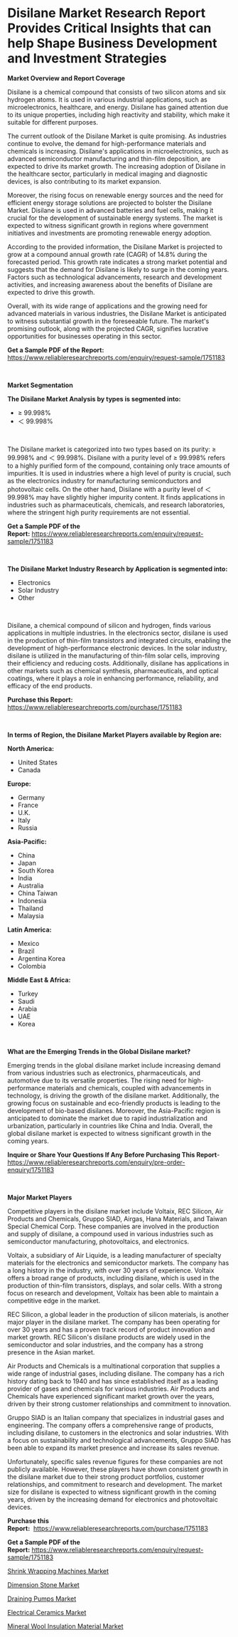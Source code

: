 <p><h1>Disilane Market Research Report Provides Critical Insights that can help Shape Business Development and Investment Strategies</h1></p><p><strong>Market Overview and Report Coverage</strong></p>
<p><p>Disilane is a chemical compound that consists of two silicon atoms and six hydrogen atoms. It is used in various industrial applications, such as microelectronics, healthcare, and energy. Disilane has gained attention due to its unique properties, including high reactivity and stability, which make it suitable for different purposes.</p><p>The current outlook of the Disilane Market is quite promising. As industries continue to evolve, the demand for high-performance materials and chemicals is increasing. Disilane's applications in microelectronics, such as advanced semiconductor manufacturing and thin-film deposition, are expected to drive its market growth. The increasing adoption of Disilane in the healthcare sector, particularly in medical imaging and diagnostic devices, is also contributing to its market expansion.</p><p>Moreover, the rising focus on renewable energy sources and the need for efficient energy storage solutions are projected to bolster the Disilane Market. Disilane is used in advanced batteries and fuel cells, making it crucial for the development of sustainable energy systems. The market is expected to witness significant growth in regions where government initiatives and investments are promoting renewable energy adoption.</p><p>According to the provided information, the Disilane Market is projected to grow at a compound annual growth rate (CAGR) of 14.8% during the forecasted period. This growth rate indicates a strong market potential and suggests that the demand for Disilane is likely to surge in the coming years. Factors such as technological advancements, research and development activities, and increasing awareness about the benefits of Disilane are expected to drive this growth.</p><p>Overall, with its wide range of applications and the growing need for advanced materials in various industries, the Disilane Market is anticipated to witness substantial growth in the foreseeable future. The market's promising outlook, along with the projected CAGR, signifies lucrative opportunities for businesses operating in this sector.</p></p>
<p><strong>Get a Sample PDF of the Report:</strong> <a href="https://www.reliableresearchreports.com/enquiry/request-sample/1751183">https://www.reliableresearchreports.com/enquiry/request-sample/1751183</a></p>
<p>&nbsp;</p>
<p><strong>Market Segmentation</strong></p>
<p><strong>The Disilane Market Analysis by types is segmented into:</strong></p>
<p><ul><li>≥ 99.998%</li><li>＜ 99.998%</li></ul></p>
<p>&nbsp;</p>
<p><p>The Disilane market is categorized into two types based on its purity: ≥ 99.998% and ＜ 99.998%. Disilane with a purity level of ≥ 99.998% refers to a highly purified form of the compound, containing only trace amounts of impurities. It is used in industries where a high level of purity is crucial, such as the electronics industry for manufacturing semiconductors and photovoltaic cells. On the other hand, Disilane with a purity level of ＜ 99.998% may have slightly higher impurity content. It finds applications in industries such as pharmaceuticals, chemicals, and research laboratories, where the stringent high purity requirements are not essential.</p></p>
<p><strong>Get a Sample PDF of the Report:</strong>&nbsp;<a href="https://www.reliableresearchreports.com/enquiry/request-sample/1751183">https://www.reliableresearchreports.com/enquiry/request-sample/1751183</a></p>
<p>&nbsp;</p>
<p><strong>The Disilane Market Industry Research by Application is segmented into:</strong></p>
<p><ul><li>Electronics</li><li>Solar Industry</li><li>Other</li></ul></p>
<p>&nbsp;</p>
<p><p>Disilane, a chemical compound of silicon and hydrogen, finds various applications in multiple industries. In the electronics sector, disilane is used in the production of thin-film transistors and integrated circuits, enabling the development of high-performance electronic devices. In the solar industry, disilane is utilized in the manufacturing of thin-film solar cells, improving their efficiency and reducing costs. Additionally, disilane has applications in other markets such as chemical synthesis, pharmaceuticals, and optical coatings, where it plays a role in enhancing performance, reliability, and efficacy of the end products.</p></p>
<p><strong>Purchase this Report:</strong>&nbsp; <a href="https://www.reliableresearchreports.com/purchase/1751183">https://www.reliableresearchreports.com/purchase/1751183</a></p>
<p>&nbsp;</p>
<p><strong>In terms of Region, the Disilane Market Players available by Region are:</strong></p>
<p>
    <p> <strong> North America: </strong>
        <ul>
            <li>United States</li>
            <li>Canada</li>
        </ul>
        </p> 
    <p> <strong> Europe: </strong>
        <ul>
            <li>Germany</li>
            <li>France</li>
            <li>U.K.</li>
            <li>Italy</li>
            <li>Russia</li>
        </ul>
        </p> 
    <p> <strong> Asia-Pacific: </strong>
        <ul>
            <li>China</li>
            <li>Japan</li>
            <li>South Korea</li>
            <li>India</li>
            <li>Australia</li>
            <li>China Taiwan</li>
            <li>Indonesia</li>
            <li>Thailand</li>
            <li>Malaysia</li>
        </ul>
        </p> 
    <p> <strong> Latin America: </strong>
        <ul>
            <li>Mexico</li>
            <li>Brazil</li>
            <li>Argentina Korea</li>
            <li>Colombia</li>
        </ul>
        </p> 
    <p> <strong> Middle East & Africa: </strong>
        <ul>
            <li>Turkey</li>
            <li>Saudi</li>
            <li>Arabia</li>
            <li>UAE</li>
            <li>Korea</li>
        </ul>
    </p>
    </p>
<p>&nbsp;</p>
<p><strong>What are the Emerging Trends in the Global Disilane market?</strong></p>
<p><p>Emerging trends in the global disilane market include increasing demand from various industries such as electronics, pharmaceuticals, and automotive due to its versatile properties. The rising need for high-performance materials and chemicals, coupled with advancements in technology, is driving the growth of the disilane market. Additionally, the growing focus on sustainable and eco-friendly products is leading to the development of bio-based disilanes. Moreover, the Asia-Pacific region is anticipated to dominate the market due to rapid industrialization and urbanization, particularly in countries like China and India. Overall, the global disilane market is expected to witness significant growth in the coming years.</p></p>
<p><strong>Inquire or Share Your Questions If Any Before Purchasing This Report</strong>- <a href="https://www.reliableresearchreports.com/enquiry/pre-order-enquiry/1751183">https://www.reliableresearchreports.com/enquiry/pre-order-enquiry/1751183</a></p>
<p>&nbsp;</p>
<p><strong>Major Market Players</strong></p>
<p><p>Competitive players in the disilane market include Voltaix, REC Silicon, Air Products and Chemicals, Gruppo SIAD, Airgas, Hana Materials, and Taiwan Special Chemical Corp. These companies are involved in the production and supply of disilane, a compound used in various industries such as semiconductor manufacturing, photovoltaics, and electronics.</p><p>Voltaix, a subsidiary of Air Liquide, is a leading manufacturer of specialty materials for the electronics and semiconductor markets. The company has a long history in the industry, with over 30 years of experience. Voltaix offers a broad range of products, including disilane, which is used in the production of thin-film transistors, displays, and solar cells. With a strong focus on research and development, Voltaix has been able to maintain a competitive edge in the market.</p><p>REC Silicon, a global leader in the production of silicon materials, is another major player in the disilane market. The company has been operating for over 30 years and has a proven track record of product innovation and market growth. REC Silicon's disilane products are widely used in the semiconductor and solar industries, and the company has a strong presence in the Asian market.</p><p>Air Products and Chemicals is a multinational corporation that supplies a wide range of industrial gases, including disilane. The company has a rich history dating back to 1940 and has since established itself as a leading provider of gases and chemicals for various industries. Air Products and Chemicals have experienced significant market growth over the years, driven by their strong customer relationships and commitment to innovation.</p><p>Gruppo SIAD is an Italian company that specializes in industrial gases and engineering. The company offers a comprehensive range of products, including disilane, to customers in the electronics and solar industries. With a focus on sustainability and technological advancements, Gruppo SIAD has been able to expand its market presence and increase its sales revenue.</p><p>Unfortunately, specific sales revenue figures for these companies are not publicly available. However, these players have shown consistent growth in the disilane market due to their strong product portfolios, customer relationships, and commitment to research and development. The market size for disilane is expected to witness significant growth in the coming years, driven by the increasing demand for electronics and photovoltaic devices.</p></p>
<p><strong>Purchase this Report:</strong>&nbsp;&nbsp;<a href="https://www.reliableresearchreports.com/purchase/1751183">https://www.reliableresearchreports.com/purchase/1751183</a></p>
<p></p>
<p><strong>Get a Sample PDF of the Report:</strong>&nbsp;<a href="https://www.reliableresearchreports.com/enquiry/request-sample/1751183">https://www.reliableresearchreports.com/enquiry/request-sample/1751183</a></p>
<p><p><a href="https://medium.com/@graycehuels/shrink-wrapping-machines-market-size-market-outlook-and-market-forecast-2023-to-2030-bc3b0465c98a">Shrink Wrapping Machines Market</a></p><p><a href="https://github.com/deliacustodio40/Market-Research-Report-List-1/blob/main/dimension-stone-market.md">Dimension Stone Market</a></p><p><a href="https://medium.com/@cullenblick/draining-pumps-market-size-and-market-trends-complete-industry-overview-2023-to-2030-ab9a112fe471">Draining Pumps Market</a></p><p><a href="https://medium.com/@sk99912151/electrical-ceramics-market-outlook-industry-overview-and-forecast-2023-to-2030-71351aa08b75">Electrical Ceramics Market</a></p><p><a href="https://github.com/maliyahmorrow6654/Market-Research-Report-List-1/blob/main/mineral-wool-insulation-material-market.md">Mineral Wool Insulation Material Market</a></p></p>